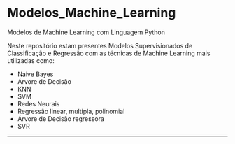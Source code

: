 # Modelos_Machine_Learning
Modelos de Machine Learning com Linguagem Python

Neste repositório estam presentes Modelos Supervisionados de Classificação e Regressão com as técnicas de Machine Learning mais utilizadas como:<br>
* Naive Bayes
* Árvore de Decisão
* KNN 
* SVM
* Redes Neurais
* Regressão linear, multipla, polinomial
* Árvore de Decisão regressora
* SVR 
---
